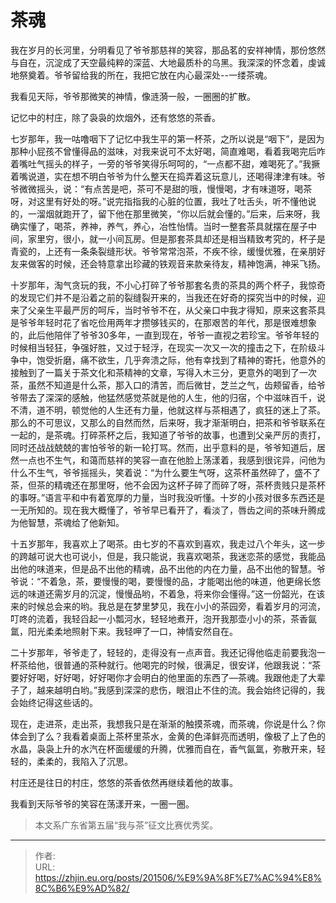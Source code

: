 # 茶魂


<!--more-->

我在岁月的长河里，分明看见了爷爷那慈祥的笑容，那品茗的安祥神情，那份悠然与自在，沉淀成了天空最纯粹的深蓝、大地最质朴的乌黑。我深深的怀念着，虔诚地祭奠着。爷爷留给我的所在，我把它放在内心最深处--一缕茶魂。

我看见天际，爷爷那微笑的神情，像涟漪一般，一圈圈的扩散。

记忆中的村庄，除了袅袅的炊烟外，还有悠悠的茶香。

七岁那年，我一咕噜咽下了记忆中我生平的第一杯茶，之所以说是“咽下”，是因为那种小屁孩不曾懂得品的滋味，对我来说可不太好喝，简直难喝，看着我喝完后咋着嘴吐气摇头的样子，一旁的爷爷笑得乐呵呵的，“一点都不甜，难喝死了。”我撅着嘴说道，实在想不明白爷爷为什么整天在捣弄着这玩意儿，还喝得津津有味。爷爷微微摇头，说：“有点苦是吧，茶可不是甜的哦，慢慢喝，才有味道呀，喝茶呀，对这里有好处的呀。”说完指指我的心脏的位置，我吐了吐舌头，听不懂他说的，一溜烟就跑开了，留下他在那里微笑，“你以后就会懂的。”后来，后来呀，我确实懂了，喝茶，养神，养气，养心，冶性怡情。当时一整套茶具就摆在屋子中间，家里穷，很小，就一小间瓦房。但是那套茶具却还是相当精致考究的，杯子是青瓷的，上还有一条条裂缝形状。爷爷常常泡茶，不疾不徐，缓慢优雅，在亲朋好友来做客的时候，还会特意拿出珍藏的铁观音来款亲待友，精神饱满，神采飞扬。

十岁那年，淘气贪玩的我，不小心打碎了爷爷那套名贵的茶具的两个杯子，我惊奇的发现它们并不是沿着之前的裂缝裂开来的，当我还在好奇的探究当中的时候，迎来了父亲生平最严厉的呵斥，当时爷爷不在，从父亲口中我才得知，原来这套茶具是爷爷年轻时花了省吃俭用两年才攒够钱买的，在那艰苦的年代，那是很难想象的，此后他陪伴了爷爷30多年，一直到现在，爷爷一直视之若珍宝。爷爷年轻的时候相当轻狂，争强好胜，又过于轻浮，在现实一次又一次的撞击之下，在阶级斗争中，饱受折磨，痛不欲生，几乎奔溃之际，他有幸找到了精神的寄托，他意外的接触到了一篇关于茶文化和茶精神的文章，写得入木三分，更意外的喝到了一次茶，虽然不知道是什么茶，那入口的清苦，而后微甘，芝兰之气，齿颊留香，给爷爷带去了深深的感触，他猛然感觉茶就是他的人生，他的归宿，个中滋味百千，说不清，道不明，顿觉他的人生还有力量，他就这样与茶相遇了，疯狂的迷上了茶。那么的不可思议，又那么的自然而然，后来呀，我才渐渐明白，把茶和爷爷联系在一起的，是茶魂。打碎茶杯之后，我知道了爷爷的故事，也遭到父亲严厉的责打，同时还战战兢兢的害怕爷爷的新一轮打骂。然而，出乎意料的是，爷爷知道后，居然一点也不生气，和蔼而慈祥的笑容一直在他脸上荡漾着，我感到很诧异，问他为什么不生气，爷爷摇摇头，笑着说：“为什么要生气呀，这茶杯虽然碎了，盛不了茶，但茶的精魂还在那里呀，他不会因为这杯子碎了而碎了呀，茶杯贵贱只是茶杯的事呀。”语言平和中有着宽厚的力量，当时我没听懂。十岁的小孩对很多东西还是一无所知的。现在我大概懂了，爷爷早已看开了，看淡了，唇齿之间的茶味升腾成为他智慧，茶魂给了他新知。

十五岁那年，我喜欢上了喝茶。由七岁的不喜欢到喜欢，我走过八个年头，这一步的跨越可说大也可说小，但是，我只能说，我喜欢喝茶，我迷恋茶的感觉，我能品出他的味道来，但是品不出他的精魂，品不出他的内在力量，品不出他的智慧。爷爷说：“不着急，茶，要慢慢的喝，要慢慢的品，才能喝出他的味道，他更绵长悠远的味道还需岁月的沉淀，慢慢品哟，不着急，将来你会懂得。”这一份韶光，在该来的时候总会来的哟。我总是在梦里梦见，我在小小的茶园旁，看着岁月的河流，叮咚的流着，我轻舀起一小瓢河水，轻轻地煮开，泡开我那壶小小的茶，茶香氤氲，阳光柔柔地照射下来。我轻呷了一口，神情安然自在。

二十岁那年，爷爷走了，轻轻的，走得没有一点声音。我还记得他临走前要我泡一杯茶给他，很普通的茶种就行。他喝完的时候，很满足，很安详，他跟我说：“茶要好好喝，好好喝，好好喝你才会明白的他里面的东西了—茶魂。我跟他走了大辈子了，越来越明白哟。”我感到深深的悲伤，眼泪止不住的流。我会始终记得的，我会始终记得这些话的。

现在，走进茶，走出茶，我想我只是在渐渐的触摸茶魂，而茶魂，你说是什么？你体会到了么？我看着桌面上茶杯里茶水，金黄的色泽鲜亮而透明，像极了上了色的水晶，袅袅上升的水汽在杯面缓缓的升腾，优雅而自在，香气氤氲，弥散开来，轻轻的，柔柔的，我陷入了沉思。

村庄还是往日的村庄，悠悠的茶香依然再继续着他的故事。

我看到天际爷爷的笑容在荡漾开来，一圈一圈。

> 本文系广东省第五届“我与茶”征文比赛优秀奖。

---

> 作者:   
> URL: https://zhjin.eu.org/posts/201506/%E9%9A%8F%E7%AC%94%E8%8C%B6%E9%AD%82/  

